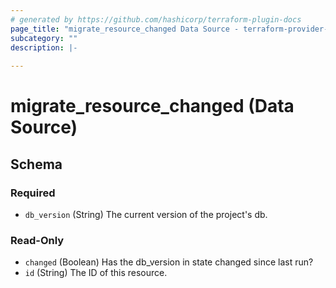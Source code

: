 ```yaml
---
# generated by https://github.com/hashicorp/terraform-plugin-docs
page_title: "migrate_resource_changed Data Source - terraform-provider-migrationchangedetection"
subcategory: ""
description: |-
  
---
```


# migrate_resource_changed (Data Source)





<!-- schema generated by tfplugindocs -->
## Schema

### Required

- `db_version` (String) The current version of the project's db.

### Read-Only

- `changed` (Boolean) Has the db_version in state changed since last run?
- `id` (String) The ID of this resource.


